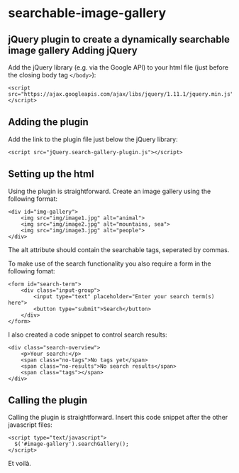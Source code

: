 searchable-image-gallery
========================
jQuery plugin to create a dynamically searchable image gallery
Adding jQuery
-------------
Add the jQuery library (e.g. via the Google API) to your html file (just before the closing body tag ```</body>```):
```
<script src="https://ajax.googleapis.com/ajax/libs/jquery/1.11.1/jquery.min.js"></script>
```
Adding the plugin
-----------------
Add the link to the plugin file just below the jQuery library:
```
<script src="jQuery.search-gallery-plugin.js"></script>
```
Setting up the html
-------------------
Using the plugin is straightforward. Create an image gallery using the following format:
```
<div id="img-gallery">
	<img src="img/image1.jpg" alt="animal">
	<img src="img/image2.jpg" alt="mountains, sea">
	<img src="img/image3.jpg" alt="people">
</div>
```
The alt attribute should contain the searchable tags, seperated by commas.

To make use of the search functionality you also require a form in the following fomat:
```
<form id="search-term">
	<div class="input-group">
		<input type="text" placeholder="Enter your search term(s) here">
		<button type="submit">Search</button>
	</div>
</form>
```
I also created a code snippet to control search results:
```
<div class="search-overview">
	<p>Your search:</p>
	<span class="no-tags">No tags yet</span>
	<span class="no-results">No search results</span>
	<span class="tags"></span>
</div>
```
Calling the plugin
------------------
Calling the plugin is straightforward. Insert this code snippet after the other javascript files:
```
<script type="text/javascript">
  $('#image-gallery').searchGallery();
</script>
```
Et voilà.
